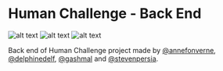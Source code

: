 # Human Challenge - Back End

![alt text](https://forthebadge.com/images/badges/made-with-javascript.svg 'Made with JavaScript')
![alt text](https://forthebadge.com/images/badges/powered-by-water.svg 'Powered by water')
![alt text](https://forthebadge.com/images/badges/built-with-love.svg 'Built with love')

Back end of Human Challenge project made by [@annefonverne](https://github.com/annefonverne), [@delphinedelf](https://github.com/delphinedelf), [@gashmal](https://github.com/gashmal) and [@stevenpersia](https://github.com/stevenpersia).
